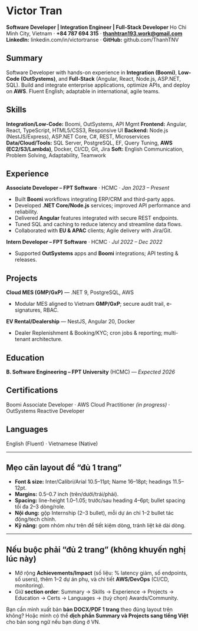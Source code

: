 # Victor Tran

**Software Developer | Integration Engineer | Full-Stack Developer**
Ho Chi Minh City, Vietnam · **+84 787 694 315** · **[thanhtran193.work@gmail.com](mailto:thanhtran193.work@gmail.com)**
**LinkedIn:** linkedin.com/in/victortranse · **GitHub:** github.com/ThanhTNV

## Summary

Software Developer with hands-on experience in **Integration (Boomi)**, **Low-Code (OutSystems)**, and **Full-Stack** (Angular, React, Node.js, ASP.NET, SQL). Build and integrate enterprise applications, optimize APIs, and deploy on **AWS**. Fluent English; adaptable in international, agile teams.

## Skills

**Integration/Low-Code:** Boomi, OutSystems, API Mgmt
**Frontend:** Angular, React, TypeScript, HTML5/CSS3, Responsive UI
**Backend:** Node.js (NestJS/Express), ASP.NET Core, C#, REST, Microservices
**Data/Cloud/Tools:** SQL Server, PostgreSQL, EF, Query Tuning, **AWS (EC2/S3/Lambda)**, Docker, CI/CD, Git, Jira
**Soft:** English Communication, Problem Solving, Adaptability, Teamwork

## Experience

**Associate Developer – FPT Software** · HCMC · *Jan 2023 – Present*

* Built **Boomi** workflows integrating ERP/CRM and third-party apps.
* Developed **.NET Core/Node.js** services; improved API performance and reliability.
* Delivered **Angular** features integrated with secure REST endpoints.
* Tuned SQL and caching to reduce latency and streamline data flows.
* Collaborated with **EU & APAC** clients; Agile delivery with Jira/Git.

**Intern Developer – FPT Software** · HCMC · *Jul 2022 – Dec 2022*

* Supported **OutSystems** apps and **Boomi** integrations; API testing & releases.

## Projects

**Cloud MES (GMP/GxP)** — .NET 9, PostgreSQL, AWS

* Modular MES aligned to Vietnam **GMP/GxP**; secure audit trail, e-signatures, RBAC.

**EV Rental/Dealership** — NestJS, Angular 20, Docker

* Dealer Replenishment & Booking/KYC; cron jobs & reporting; multi-tenant architecture.

## Education

**B. Software Engineering – FPT University** (HCMC) — *Expected 2026*

## Certifications

Boomi Associate Developer · AWS Cloud Practitioner *(in progress)* · OutSystems Reactive Developer

## Languages

English (Fluent) · Vietnamese (Native)

---

## Mẹo căn layout để “đủ 1 trang”

* **Font & size:** Inter/Calibri/Arial 10.5–11pt; Name 16–18pt; headings 11.5–12pt.
* **Margins:** 0.5–0.7 inch (trên/dưới/trái/phải).
* **Spacing:** line-height 1.0–1.05; trước/sau heading 4–6pt; bullet spacing tối đa 2–3 dòng/role.
* **Nội dung:** gộp Internship (2–3 bullet), mỗi dự án chỉ 1–2 bullet tác động/tech chính.
* **Kỹ năng:** gom nhóm như trên để tiết kiệm dòng, tránh liệt kê dài dòng.

---

## Nếu buộc phải “đủ 2 trang” (không khuyến nghị lúc này)

* Mở rộng **Achievements/Impact** (số liệu: % latency giảm, số endpoints, số users), thêm 1–2 dự án phụ, và chi tiết **AWS/DevOps** (CI/CD, monitoring).
* Giữ **section order**: Summary → Skills → Experience → Projects → Education → Certs → Languages → (tuỳ chọn) Awards/Community.

Bạn cần mình xuất bản **bản DOCX/PDF 1 trang** theo đúng layout trên không? Hoặc mình có thể **dịch phần Summary và Projects sang tiếng Việt** cho bản song ngữ nếu bạn dùng ở VN.
